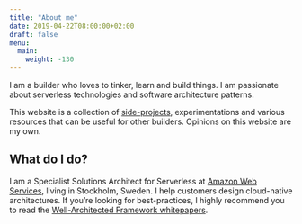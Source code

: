 ```yaml
---
title: "About me"
date: 2019-04-22T08:00:00+02:00
draft: false
menu:
  main:
    weight: -130
---
```


I am a builder who loves to tinker, learn and build things. I am passionate about serverless technologies and software architecture patterns.

This website is a collection of [side-projects](/projects/), experimentations and various resources that can be useful for other builders. Opinions on this website are my own.

## What do I do?

I am a Specialist Solutions Architect for Serverless at [Amazon Web Services](https://aws.amazon.com/), living in Stockholm, Sweden. I help customers design cloud-native architectures. If you’re looking for best-practices, I highly recommend you to read the [Well-Architected Framework whitepapers](https://aws.amazon.com/architecture/well-architected/).